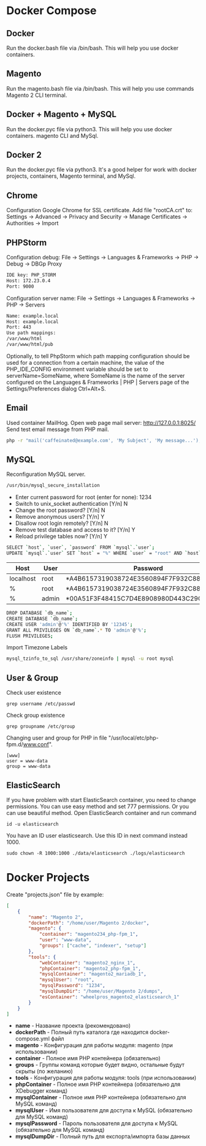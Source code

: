 # Docker Compose

## Docker
Run the docker.bash file via /bin/bash.
This will help you use docker containers.

## Magento
Run the magento.bash file via /bin/bash.
This will help you use commands Magento 2 CLI terminal.

## Docker + Magento + MySQL
Run the docker.pyc file via python3.
This will help you use docker containers. magento CLI and MySql.

## Docker 2
Run the docker.pyc file via python3.
It's a good helper for work with docker projects, containers, Magento terminal, and MySql.

## Chrome
Configuration Google Chrome for SSL certificate.
Add file "rootCA.crt" to: Settings -> Advanced -> Privacy and Security -> Manage Certificates -> Authorities -> Import

## PHPStorm
Configuration debug: File -> Settings -> Languages & Frameworks -> PHP -> Debug -> DBGp Proxy
```sh
IDE key: PHP_STORM
Host: 172.23.0.4
Port: 9000
```
Configuration server name: File -> Settings -> Languages & Frameworks -> PHP -> Servers
```sh
Name: example.local
Host: example.local
Port: 443
Use path mappings:
/var/www/html
/var/www/html/pub
```
Optionally, to tell PhpStorm which path mapping configuration should be used for a connection from a certain machine, the value of the PHP_IDE_CONFIG environment variable should be set to serverName=SomeName, where SomeName is the name of the server configured on the Languages & Frameworks | PHP | Servers page of the Settings/Preferences dialog Ctrl+Alt+S.

## Email
Used container MailHog. Open web page mail server: http://127.0.0.1:8025/
Send test email message from PHP mail.
```sh
php -r "mail('caffeinated@example.com', 'My Subject', 'My message...');"
```

## MySQL
Reconfiguration MySQL server.
```sh
/usr/bin/mysql_secure_installation
```
  - Enter current password for root (enter for none): 1234
  - Switch to unix_socket authentication [Y/n]        N
  - Change the root password? [Y/n]                   N
  - Remove anonymous users? [Y/n]                     Y
  - Disallow root login remotely? [Y/n]               N
  - Remove test database and access to it? [Y/n]      Y
  - Reload privilege tables now? [Y/n]                Y
```sh
SELECT `host`, `user`, `password` FROM `mysql`.`user`;
UPDATE `mysql`.`user` SET `host` = "%" WHERE `user` = "root" AND `host` = "127.0.0.1";
```
| Host      | User  | Password                                  |
|-----------|-------|-------------------------------------------|
| localhost | root  | *A4B6157319038724E3560894F7F932C8886EBFCF |
| %         | root  | *A4B6157319038724E3560894F7F932C8886EBFCF |
| %         | admin | *00A51F3F48415C7D4E8908980D443C29C69B60C9 |
```sh
DROP DATABASE `db_name`;
CREATE DATABASE `db_name`;
CREATE USER 'admin'@'%' IDENTIFIED BY '12345';
GRANT ALL PRIVILEGES ON `db_name`.* TO 'admin'@'%';
FLUSH PRIVILEGES;
```
Import Timezone Labels
```sh
mysql_tzinfo_to_sql /usr/share/zoneinfo | mysql -u root mysql
```

## User & Group
Check user existence
```
grep username /etc/passwd
```
Check group existence
```
grep groupname /etc/group
```
Changing user and group for PHP in file "/usr/local/etc/php-fpm.d/www.conf".
```
[www]
user = www-data
group = www-data
```
## ElasticSearch

If you have problem with start ElasticSearch container, you need to change permissions.
You can use easy method and set 777 permissions.
Or you can use beautiful method. Open ElasticSearch container and run command
```
id -u elasticsearch
```
You have an ID user elasticsearch. Use this ID in next command instead 1000.
```
sudo chown -R 1000:1000 ./data/elasticsearch ./logs/elasticsearch
```

# Docker Projects

Create "projects.json" file by example:
```json
[
    {
        "name": "Magento 2",
        "dockerPath": "/home/user/Magento 2/docker",
        "magento": {
            "container": "magento234_php-fpm_1",
            "user": "www-data",
            "groups": ["cache", "indexer", "setup"]
        },
        "tools": {
            "webContainer": "magento2_nginx_1",
            "phpContainer": "magento2_php-fpm_1",
            "mysqlContainer": "magento2_mariadb_1",
            "mysqlUser": "root",
            "mysqlPassword": "1234",
            "mysqlDumpDir": "/home/user/Magento 2/dumps",
            "esContainer": "wheelpros_magento2_elasticsearch_1"
        }
    }
]
```
  - **name** - Название проекта (рекомендовано)
  - **dockerPath** - Полный путь каталога где находится docker-compose.yml файл
  - **magento** - Конфигурация для работы модуля: magento (при использовании)
  - **container** - Полное имя PHP контейнера (обязательно)
  - **groups** - Группы команд которые будет видно, остальные будут скрыты (по желанию)
  - **tools** - Конфигурация для работы модуля: tools (при использовании)
  - **phpContainer** - Полное имя PHP контейнера (обязательно для XDebugger команд)
  - **mysqlContainer** - Полное имя PHP контейнера (обязательно для MySQL команд)
  - **mysqlUser** - Имя пользователя для доступа к MySQL (обязательно для MySQL команд)
  - **mysqlPassword** - Пароль пользователя для доступа к MySQL (обязательно для MySQL команд)
  - **mysqlDumpDir** - Полный путь для експорта/импорта базы данных

